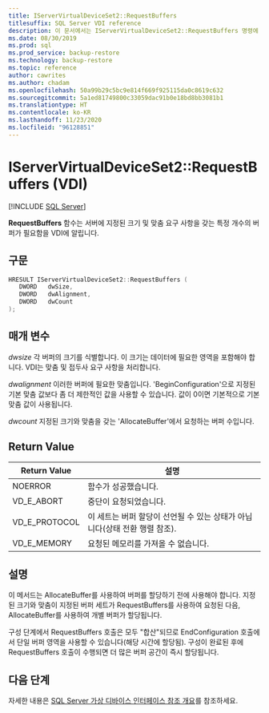 ```yaml
---
title: IServerVirtualDeviceSet2::RequestBuffers
titlesuffix: SQL Server VDI reference
description: 이 문서에서는 IServerVirtualDeviceSet2::RequestBuffers 명령에 대한 참조를 제공합니다.
ms.date: 08/30/2019
ms.prod: sql
ms.prod_service: backup-restore
ms.technology: backup-restore
ms.topic: reference
author: cawrites
ms.author: chadam
ms.openlocfilehash: 50a99b29c5bc9e814f669f925115da0c8619c632
ms.sourcegitcommit: 5a1ed81749800c33059dac91b0e18bd8bb3081b1
ms.translationtype: HT
ms.contentlocale: ko-KR
ms.lasthandoff: 11/23/2020
ms.locfileid: "96128851"
---
```

# <a name="iservervirtualdeviceset2requestbuffers-vdi"></a>IServerVirtualDeviceSet2::RequestBuffers (VDI)

[!INCLUDE [SQL Server](../../../includes/applies-to-version/sqlserver.md)]

**RequestBuffers** 함수는 서버에 지정된 크기 및 맞춤 요구 사항을 갖는 특정 개수의 버퍼가 필요함을 VDI에 알립니다.

## <a name="syntax"></a>구문

```c
HRESULT IServerVirtualDeviceSet2::RequestBuffers (
   DWORD   dwSize,
   DWORD   dwAlignment,
   DWORD   dwCount
);
```

## <a name="parameters"></a>매개 변수

*dwsize* 각 버퍼의 크기를 식별합니다. 이 크기는 데이터에 필요한 영역을 포함해야 합니다. VDI는 맞춤 및 접두사 요구 사항을 처리합니다.

*dwalignment* 이러한 버퍼에 필요한 맞춤입니다. 'BeginConfiguration'으로 지정된 기본 맞춤 값보다 좀 더 제한적인 값을 사용할 수 있습니다. 값이 0이면 기본적으로 기본 맞춤 값이 사용됩니다.

*dwcount* 지정된 크기와 맞춤을 갖는 'AllocateBuffer'에서 요청하는 버퍼 수입니다.

## <a name="return-value"></a>Return Value

|Return Value | 설명 |
|---|---|
| NOERROR | 함수가 성공했습니다. |
| VD_E_ABORT | 중단이 요청되었습니다. |
| VD_E_PROTOCOL | 이 세트는 버퍼 할당이 선언될 수 있는 상태가 아닙니다(상태 전환 행렬 참조). |
| VD_E_MEMORY | 요청된 메모리를 가져올 수 없습니다. |

## <a name="remarks"></a>설명

이 메서드는 AllocateBuffer를 사용하여 버퍼를 할당하기 전에 사용해야 합니다. 지정된 크기와 맞춤이 지정된 버퍼 세트가 RequestBuffers를 사용하여 요청된 다음, AllocateBuffer를 사용하여 개별 버퍼가 할당됩니다.

구성 단계에서 RequestBuffers 호출은 모두 "합산"되므로 EndConfiguration 호출에서 단일 버퍼 영역을 사용할 수 있습니다(해당 시간에 할당됨). 구성이 완료된 후에 RequestBuffers 호출이 수행되면 더 많은 버퍼 공간이 즉시 할당됩니다.

## <a name="next-steps"></a>다음 단계

자세한 내용은 [SQL Server 가상 디바이스 인터페이스 참조 개요](reference-virtual-device-interface.md)를 참조하세요.
